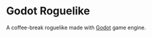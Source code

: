 # Godot Roguelike

A coffee-break roguelike made with [Godot](https://godotengine.org/) game engine.
